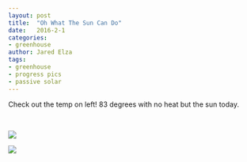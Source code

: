 ```yaml
---
layout: post
title:  "Oh What The Sun Can Do"
date:   2016-2-1
categories:
- greenhouse
author: Jared Elza
tags: 
- greenhouse
- progress pics
- passive solar 
---
```


Check out the temp on left! 83 degrees with no heat but the sun today. 

<br>

[![](http://i.imgur.com/2xwe7fd.jpg)](http://i.imgur.com/2xwe7fd.jpg)

[![](http://i.imgur.com/NjaB7t9.jpg)](http://i.imgur.com/NjaB7t9.jpg)
